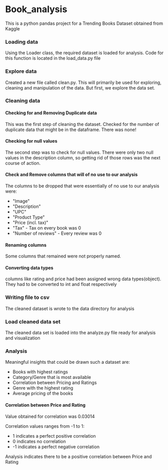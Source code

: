 # Book_analysis

This is a python pandas project for a Trending Books Dataset obtained from Kaggle


### Loading data

Using the Loader class, the required dataset is loaded for analysis. Code for this function is located in the load_data.py file

### Explore data

Created a new file called clean.py. This will primarily be used for exploring, cleaning and manipulation of the data. But first, we explore the data set.

### Cleaning data

#### Checking for and Removing Duplicate data

This was the first step of cleaning the dataset. Checked for the number of duplicate data that might be in the dataframe. There was none!

#### Checking for null values

The second step was to check for null values. There were only two null values in the description column, so getting rid of those rows was the next course of action.

#### Check and Remove columns that will of no use to our analysis

The columns to be dropped that were essentially of no use to our analysis were:
- "Image"
- "Description"
- "UPC"
- "Product Type"
- "Price (incl. tax)"
- "Tax" - Tax on every book was 0 
- "Number of reviews" - Every review was 0

#### Renaming columns

Some columns that remained were not properly named.

#### Converting data types

columns like rating and price had been assigned wrong data types(object). They had to be converted to int and float respectively

### Writing file to csv

The cleaned dataset is wrote to the data directory for analysis

### Load cleaned data set

The cleaned data set is loaded into the analyze.py file ready for analysis and visualization

### Analysis

Meaningful insights that could be drawn such a dataset are:

- Books with highest ratings
- Category/Genre that is most available
- Correlation between Pricing and Ratings
- Genre with the highest rating
- Average pricing of the books

#### Correlation between Price and Rating

Value obtained for correlation was 0.03014

Correlation values ranges from -1 to 1:
- 1 indicates a perfect positive correlation
- 0 indicates no correlation
- -1 indicates a perfect negative correlation

Analysis indicates there to be a positive correlation between Price and Rating
